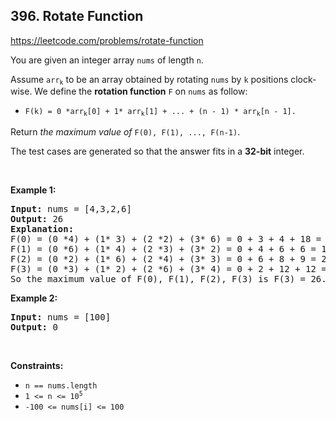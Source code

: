 ## 396. Rotate Function

<https://leetcode.com/problems/rotate-function>

<div class="px-5 pt-4"><div class="_1l1MA" data-track-load="qd_description_content"><p>You are given an integer array <code>nums</code> of length <code>n</code>.</p>

<p>Assume <code>arr<sub>k</sub></code> to be an array obtained by rotating <code>nums</code> by <code>k</code> positions clock-wise. We define the <strong>rotation function</strong> <code>F</code> on <code>nums</code> as follow:</p>

<ul>
 <li><code>F(k) = 0 *arr<sub>k</sub>[0] + 1* arr<sub>k</sub>[1] + ... + (n - 1) * arr<sub>k</sub>[n - 1].</code></li>
</ul>

<p>Return <em>the maximum value of</em> <code>F(0), F(1), ..., F(n-1)</code>.</p>

<p>The test cases are generated so that the answer fits in a <strong>32-bit</strong> integer.</p>

<p>&nbsp;</p>
<p><strong class="example">Example 1:</strong></p>

<pre><strong>Input:</strong> nums = [4,3,2,6]
<strong>Output:</strong> 26
<strong>Explanation:</strong>
F(0) = (0 *4) + (1* 3) + (2 *2) + (3* 6) = 0 + 3 + 4 + 18 = 25
F(1) = (0 *6) + (1* 4) + (2 *3) + (3* 2) = 0 + 4 + 6 + 6 = 16
F(2) = (0 *2) + (1* 6) + (2 *4) + (3* 3) = 0 + 6 + 8 + 9 = 23
F(3) = (0 *3) + (1* 2) + (2 *6) + (3* 4) = 0 + 2 + 12 + 12 = 26
So the maximum value of F(0), F(1), F(2), F(3) is F(3) = 26.
</pre>

<p><strong class="example">Example 2:</strong></p>

<pre><strong>Input:</strong> nums = [100]
<strong>Output:</strong> 0
</pre>

<p>&nbsp;</p>
<p><strong>Constraints:</strong></p>

<ul>
 <li><code>n == nums.length</code></li>
 <li><code>1 &lt;= n &lt;= 10<sup>5</sup></code></li>
 <li><code>-100 &lt;= nums[i] &lt;= 100</code></li>
</ul>
</div></div>
